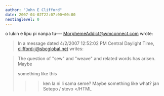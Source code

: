 ```yaml
---
author: "John E Clifford"
date: 2007-04-02T22:07:00+00:00
nestinglevel: 0
---
```

o lukin e lipu pi nanpa tu---
 [MorphemeAddict@wmconnect.com](mailto://MorphemeAddict@wmconnect.com) wrote:

> In a message dated 4/2/2007 12:52:02 PM Central Daylight Time,
> [clifford-j@sbcglobal.net](mailto://clifford-j@sbcglobal.net) writes:

>>> 
> The question of "sew" and "weave" and related words has arisen. Maybe
> 
> something like this
> 
>>> ken la ni li sama seme?
> Maybe something like what?
>> jan Setepo / stevo </HTML
>>